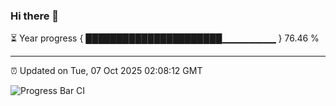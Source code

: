 ### Hi there 👋

⏳ Year progress { ██████████████████████▁▁▁▁▁▁▁▁ } 76.46 %

---

⏰ Updated on Tue, 07 Oct 2025 02:08:12 GMT

![Progress Bar CI](https://github.com/IshwaranRudhara/GIT-ACTION/workflows/Progress%20Bar%20CI/badge.svg)

